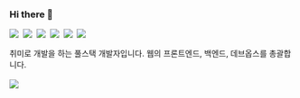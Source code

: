 ### Hi there 👋
<p align="left">
  <img src="https://img.shields.io/badge/Python-3766AB?style=flat-square&logo=Python&logoColor=white"/>&nbsp
  <img src="https://img.shields.io/badge/swift-f05339?style=flat-square&logo=swift&logoColor=white"/>&nbsp 
  <img src="https://img.shields.io/badge/Javascript-ffb13b?style=flat-square&logo=javascript&logoColor=white"/>&nbsp 
  <img src="https://img.shields.io/badge/typescript-1572B6?style=flat-square&logo=typescript&logoColor=white"/>&nbsp 
  <img src="https://img.shields.io/badge/css-1572B6?style=flat-square&logo=css3&logoColor=white"/>&nbsp
  <img src="https://img.shields.io/badge/Django-092E20?style=flat-square&logo=Django&logoColor=white"/>
</p>
취미로 개발을 하는 풀스택 개발자입니다.
웹의 프론트엔드, 백엔드, 데브옵스를 총괄합니다.
<br><br>
<a href="https://gist.github.com/asheswook/">
<img src="https://img.shields.io/badge/📝 MY GIST-ffde5b?style=flat-square&logo=gist&logoColor=4f4f4f"/>
</a>
